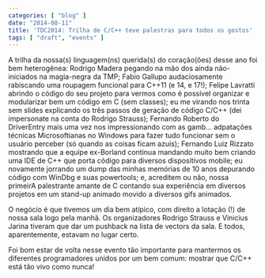 ```yaml
---
categories: [ "blog" ]
date: "2014-08-11"
title: 'TDC2014: Trilha de C/C++ teve palestras para todos os gostos'
tags: [ "draft", "events" ]
---
```

A trilha da nossa(s) linguagem(ns) querida(s) do coração(ões) desse ano foi bem heterogênea: Rodrigo Madera pegando na mão dos ainda não-iniciados na magia-negra da TMP; Fabio Gallupo audaciosamente rabiscando uma roupagem funcional para C++11 (e 14, e 17!); Felipe Lavratti abrindo o código do seu projeto para vermos como é possível organizar e modularizar bem um código em C (sem classes); eu me virando nos trinta sem slides explicando os três passos de geração de código C/C++ (dei impersonate na conta do Rodrigo Strauss); Fernando Roberto do DriverEntry mais uma vez nos impressionando com as gamb... adpatações técnicas Microsoftianas no Windows para fazer tudo funcionar sem o usuário perceber (só quando as coisas ficam azuis); Fernando Luiz Rizzato mostrando que a equipe ex-Borland continua mandando muito bem criando uma IDE de C++ que porta código para diversos dispositivos mobile; eu novamente jorrando um dump das minhas memórias de 10 anos depurando código com WinDbg e suas powertools; e, acreditem ou não, nossa primeirA palestrante amante de C contando sua experiência em diversos projetos em um stand-up animado movido a diversos gifs animados.

O negócio é que tivemos um dia bem atípico, com direito a lotação (!) de nossa sala logo pela manhã. Os organizadores Rodrigo Strauss e Vinicius Jarina tiveram que dar um pushback na lista de vectors da sala. E todos, aparentemente, estavam no lugar certo.

Foi bom estar de volta nesse evento tão importante para mantermos os diferentes programadores unidos por um bem comum: mostrar que C/C++ está tão vivo como nunca!
